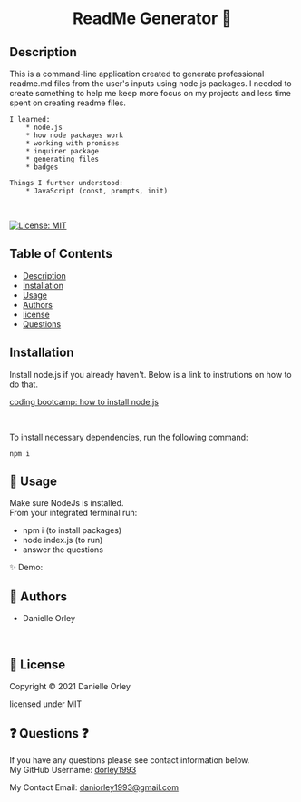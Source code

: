 <h1 align="center">ReadMe Generator 👋</h1> 
 
## Description 


This is a command-line application created to generate professional readme.md files from the user's inputs using node.js packages. I needed to create something to help me keep more focus on my projects and less time spent on creating readme files. 

    I learned: 
        * node.js
        * how node packages work
        * working with promises
        * inquirer package
        * generating files
        * badges
    
    Things I further understood:
        * JavaScript (const, prompts, init)

<br>

[![License: MIT](https://img.shields.io/badge/License-MIT-yellow.svg)](https://opensource.org/licenses/MIT)
    

## Table of Contents

* [Description](#Description)
* [Installation](#Installation)
* [Usage](#Usage)
* [Authors](#Authors)
* [license](#license)
* [Questions](#Questions)
    
## Installation 

Install node.js if you already haven't. Below is a link to instrutions on how to do that. 

[coding bootcamp: how to install node.js](https://coding-boot-camp.github.io/full-stack/nodejs/how-to-install-nodejs)

<br>

To install necessary dependencies, run the following command: <br>
    
    npm i

## 🚀 Usage 

Make sure NodeJs is installed. <br>
From your integrated terminal run: <br>

- npm i (to install packages)
- node index.js (to run)
- answer the questions

✨ Demo: 
<br>


## 👤 Authors

* Danielle Orley 

<br>

##  📝 License

Copyright © 2021 Danielle Orley 

licensed under MIT <br>

## ❓ Questions ❓

If you have any questions please see contact information below. <br>
 My GitHub Username: [dorley1993](http://github.com/dorley1993)
    
 My Contact Email: daniorley1993@gmail.com
